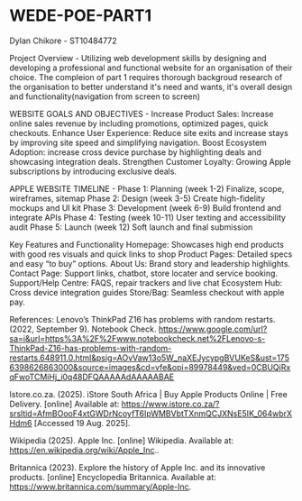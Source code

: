 # WEDE-POE-PART1
Dylan Chikore - ST10484772

Project Overview - Utilizing web development skills by designing and developing a professional and functional website for an organisation of their choice. The compleion of part 1 requires thorough backgroud research of the organisation to better understand it's need and wants, it's overall design and functionality(navigation from screen to screen)

WEBSITE GOALS AND OBJECTIVES - 
Increase Product Sales: Increase online sales revenue by including promotions, optimized pages, quick checkouts. 
Enhance User Experience: Reduce site exits and increase stays by improving site speed and simplifying navigation. 
Boost Ecosystem Adoption: increase cross device purchase by highlighting deals and showcasing integration deals. 
Strengthen Customer Loyalty: Growing Apple subscriptions by introducing exclusive deals. 

APPLE WEBSITE TIMELINE -
Phase 1: Planning (week 1-2) 
Finalize, scope, wireframes, sitemap 
Phase 2: Design (week 3-5) 
Create high-fidelity mockups and UI kit 
Phase 3: Development (week 6-9) 
Build frontend and integrate APIs 
Phase 4: Testing (week 10-11) 
User texting and accessibility audit 
Phase 5: Launch (week 12) 
Soft launch and final submission 

Key Features and Functionality
Homepage: Showcases high end products with good res visuals and quick links to shop 
Product Pages: Detailed specs and easy “to buy” options. 
About Us: Brand story and leadership highlights. 
Contact Page: Support links, chatbot, store locater and service booking. 
Support/Help Centre: FAQS, repair trackers and live chat 
Ecosystem Hub:  Cross device integration guides 
Store/Bag:  Seamless checkout with apple pay.

References:
Lenovo’s ThinkPad Z16 has problems with random restarts. (2022, September 9). Notebook Check. https://www.google.com/url?sa=i&url=https%3A%2F%2Fwww.notebookcheck.net%2FLenovo-s-ThinkPad-Z16-has-problems-with-random-restarts.648911.0.html&psig=AOvVaw13o5W_naXEJycypgBVUKeS&ust=1756398626863000&source=images&cd=vfe&opi=89978449&ved=0CBUQjRxqFwoTCMiHj_i0q48DFQAAAAAdAAAAABAE 

Istore.co.za. (2025). iStore South Africa | Buy Apple Products Online | Free Delivery. [online] Available at: https://www.istore.co.za/?srsltid=AfmBOooF4xtGWDrNcoyfT6IpWMBVbtTXnmQCJXNsE5IK_064wbrXHdm6 [Accessed 19 Aug. 2025]. 

Wikipedia (2025). Apple Inc. [online] Wikipedia. Available at: https://en.wikipedia.org/wiki/Apple_Inc.. 

‌Britannica (2023). Explore the history of Apple Inc. and its innovative products. [online] Encyclopedia Britannica. Available at: https://www.britannica.com/summary/Apple-Inc. 
